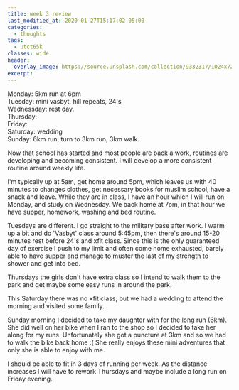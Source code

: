 ```yaml
---
title: week 3 review
last_modified_at: 2020-01-27T15:17:02-05:00
categories:
  - thoughts
tags:
  - utct65k
classes: wide
header:
  overlay_image: https://source.unsplash.com/collection/9332317/1024x720
excerpt:
---
```

Monday: 5km run at 6pm<br>
Tuesday: mini vasbyt, hill repeats, 24's<br>
Wednessday: rest day.<br>
Thursday:<br>
Friday:<br>
Saturday: wedding<br>
Sunday: 6km run, turn to 3km run, 3km walk.<br>

Now that school has started and most people are back a work, routines are developing and becoming consistent.
I will develop a more consistent routine around weekly life.

I'm typically up at 5am, get home around 5pm, which leaves us with 40 minutes to changes clothes, get necessary books for muslim school, have a snack and leave. While they are in class, I have an hour which I will run on Monday, and study on Wednesday. We back home at 7pm, in that hour we have supper, homework, washing and bed routine.

Tuesdays are different. I go straight to the military base after work. I warm up a bit and do 'Vasbyt' class around 5:45pm, then there's around 15-20 minutes rest before 24's and xfit class. Since this is the only guaranteed day of exercise I push to my limit and often come home exhausted, barely able to have supper and manage to muster the last of my strength to shower and get into bed.

Thursdays the girls don't have extra class so I intend to walk them to the park and get maybe some easy runs in around the park.

This Saturday there was no xfit class, but we had a wedding to attend the morning and visited some family.

Sunday morning I decided to take my daughter with for the long run (6km). She did well on her bike when I ran to the shop so I decided to take her along for my runs. Unfortunately she got a puncture at 3km and so we had to walk the bike back home :( She really enjoys these mini adventures that only she is able to enjoy with me.

I should be able to fit in 3 days of running per week. As the distance increases I will have to rework Thursdays and maybe include a long run on Friday evening.
